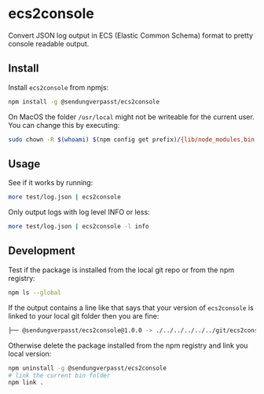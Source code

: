 # ecs2console

Convert JSON log output in ECS (Elastic Common Schema) format to pretty console readable output. 

## Install

Install `ecs2console` from npmjs:
``` bash
npm install -g @sendungverpasst/ecs2console
```

On MacOS the folder  `/usr/local` might not be writeable for the current user. You can change this by executing:
``` bash
sudo chown -R $(whoami) $(npm config get prefix)/{lib/node_modules,bin,share}
```

## Usage

See if it works by running:
``` bash
more test/log.json | ecs2console
```

Only output logs with log level INFO or less:
``` bash
more test/log.json | ecs2console -l info
```

## Development

Test if the package is installed from the local git repo or from the npm registry:
``` bash
npm ls --global
```
If the output contains a line like that says that your version of `ecs2console` is linked to your local git folder then you are fine:
``` bash
├── @sendungverpasst/ecs2console@1.0.0 -> ./../../../../../git/ecs2console
```

Otherwise delete the package installed from the npm registry and link you local version:
``` bash
npm uninstall -g @sendungverpasst/ecs2console
# link the current bin folder 
npm link . 
```
